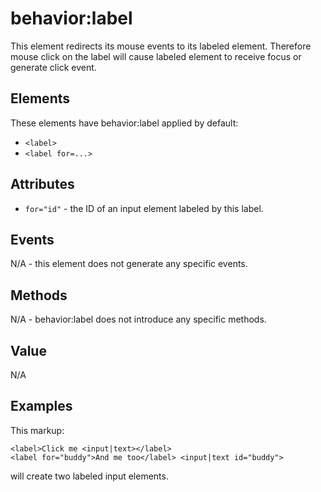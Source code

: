 # behavior:label

This element redirects its mouse events to its labeled element. Therefore mouse click on the label will cause labeled element to receive focus or generate click event.

## Elements

These elements have behavior:label applied by default:

* `<label>`
* `<label for=...>`

## Attributes

* `for="id"` \- the ID of an input element labeled by this label.

## Events

N/A - this element does not generate any specific events.

## Methods

N/A - behavior:label does not introduce any specific methods.

## Value

N/A

## Examples

This markup:

```
<label>Click me <input|text></label>
<label for="buddy">And me too</label> <input|text id="buddy">

```

will create two labeled input elements.
